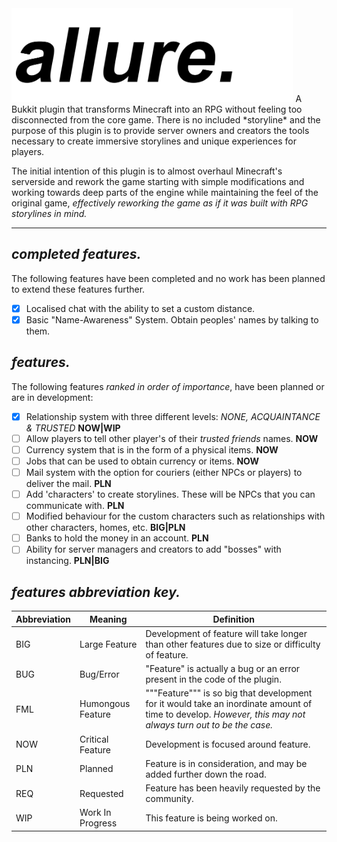 <img src="/images/logo.png" height=150px>
A Bukkit plugin that transforms Minecraft into an RPG without feeling too disconnected from the core game.
There is no included *storyline* and the purpose of this plugin is to provide server owners and creators
the tools necessary to create immersive storylines and unique experiences for players.

The initial intention of this plugin is to almost overhaul Minecraft's serverside and rework the game starting
with simple modifications and working towards deep parts of the engine while maintaining the feel of the original game,
*effectively reworking the game as if it was built with RPG storylines in mind.*
<hr>

## *completed features.*
The following features have been completed and no work has been planned to extend these features further.
- [x] Localised chat with the ability to set a custom distance.
- [x] Basic "Name-Awareness" System. Obtain peoples' names by talking to them.

## *features.*
The following features *ranked in order of importance*, have been planned or are in development:
- [x] Relationship system with three different levels: *NONE, ACQUAINTANCE & TRUSTED* **NOW|WIP** 
- [ ] Allow players to tell other player's of their *trusted friends* names. **NOW**
- [ ] Currency system that is in the form of a physical items. **NOW**
- [ ] Jobs that can be used to obtain currency or items. **NOW**
- [ ] Mail system with the option for couriers (either NPCs or players) to deliver the mail. **PLN**
- [ ] Add 'characters' to create storylines. These will be NPCs that you can communicate with. **PLN**
- [ ] Modified behaviour for the custom characters such as relationships with other characters, homes, etc. **BIG|PLN**
- [ ] Banks to hold the money in an account. **PLN**
- [ ] Ability for server managers and creators to add "bosses" with instancing. **PLN|BIG**

## *features abbreviation key.*
 Abbreviation | Meaning | Definition
 ------------ | ------- | ----------
 BIG | Large Feature | Development of feature will take longer than other features due to size or difficulty of feature.
 BUG | Bug/Error | "Feature" is actually a bug or an error present in the code of the plugin.
 FML | Humongous Feature | """Feature""" is so big that development for it would take an inordinate amount of time to develop. *However, this may not always turn out to be the case.*
 NOW | Critical Feature | Development is focused around feature.
 PLN | Planned | Feature is in consideration, and may be added further down the road.
 REQ | Requested | Feature has been heavily requested by the community.
 WIP | Work In Progress | This feature is being worked on.
